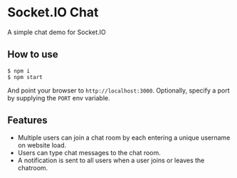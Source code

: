 # Socket.IO Chat

A simple chat demo for Socket.IO

## How to use

```
$ npm i
$ npm start
```

And point your browser to `http://localhost:3000`. Optionally, specify
a port by supplying the `PORT` env variable.

## Features

- Multiple users can join a chat room by each entering a unique username
  on website load.
- Users can type chat messages to the chat room.
- A notification is sent to all users when a user joins or leaves
  the chatroom.
